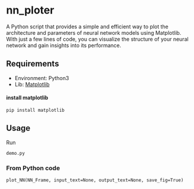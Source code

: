 # nn_ploter
A Python script that provides a simple and efficient way to plot the architecture and parameters of neural network models using Matplotlib. With just a few lines of code, you can visualize the structure of your neural network and gain insights into its performance.

## Requirements
- Environment: Python3
- Lib: [Matplotlib](https://matplotlib.org/)

#### install matplotlib
```
pip install matplotlib
```

## Usage
Run
```
demo.py
```

### From Python code
```
plot_NN(NN_Frame, input_text=None, output_text=None, save_fig=True)
```
